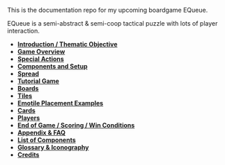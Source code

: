 This is the documentation repo for my upcoming boardgame EQueue. 

EQueue is a semi-abstract & semi-coop tactical puzzle with lots of player interaction.

- **[Introduction / Thematic Objective](01-Introduction)**
- **[Game Overview](02-Game-Overview)**
- **[Special Actions](03-Special-Actions)**
- **[Components and Setup](04-Components-and-Setup)**
- **[Spread](05-Spread)**
- **[Tutorial Game](06-Tutorial-Game)**
- **[Boards](07-Boards)**
- **[Tiles](08-Tiles)**
- **[Emotile Placement Examples](09-Placement-Examples.md)**
- **[Cards](11-Cards.md)**
- **[Players](10-Players-and-Personas.md)**
- **[End of Game / Scoring / Win Conditions](12-Endgame&Scoring&Win-Conditions)**
- **[Appendix & FAQ](13-Appendix&FAQ)**
- **[List of Components](14-List-of-Components)**
- **[Glossary & Iconography](15-Glossary&Iconography)**
- **[Credits](16-Credits)**
